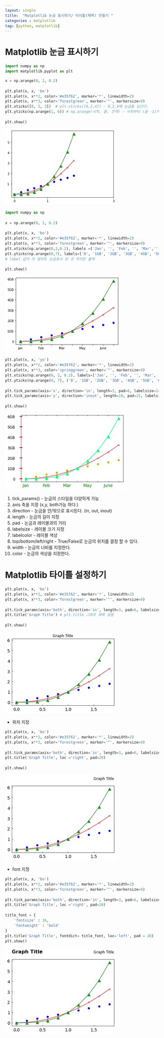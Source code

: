 ```yaml
---
layout: single
title:  "Matplotlib 눈금 표시하기/ 타이틀(제목) 만들기 "
categories : matplotlib
tag: [python, matplotlib]
---
```




# Matplotlib 눈금 표시하기



```python
import numpy as np
import matplotlib.pyplot as plt
```


```python
x = np.arange(0, 2, 0.2)

plt.plot(x, x, 'bo')
plt.plot(x, x**2, color='#e35f62', marker='*', linewidth=2)
plt.plot(x, x**3, color='forestgreen', marker='^', markersize=9)
plt.xticks([0, 1, 3])  # plt.xticks([0,2,4]) - 0,2,4에 눈금을 남긴다.
plt.yticks(np.arange(1, 6)) # np.arange(시작, 끝, 간격) - 사작부터 (끝 -1)까지 눈금을 남긴다.

plt.show()
```


![Foo](/images/Matplotlib_7_files/Matplotlib_7_2_0.png)



```python
import numpy as np

x = np.arange(0, 2, 0.2)

plt.plot(x, x, 'bo')
plt.plot(x, x**2, color='#e35f62', marker='*', linewidth=2)
plt.plot(x, x**3, color='forestgreen', marker='^', markersize=9)
plt.xticks(np.arange(0,2,0.2), labels =['Jan', '', 'Feb', '', 'Mar','', 'May', '', 'June', '', 'July'])
plt.yticks(np.arange(0,7), labels=['0', '1GB', '2GB', '3GB', '4GB', '5GB', '6GB'])
# label 값이 더 많아도 눈금표시 된 곳 까지만 출력

plt.show()
```


![Foo](/images/Matplotlib_7_files/Matplotlib_7_3_0.png)



```python
plt.plot(x, x, 'yo')
plt.plot(x, x**2, color='#e35f62', marker='*', linewidth=2)
plt.plot(x, x**3, color='springgreen', marker='^', markersize=9)
plt.xticks(np.arange(0, 2, 0.2), labels=['Jan', '', 'Feb', '', 'Mar', '', 'May', '', 'June', '', 'July'])
plt.yticks(np.arange(0, 7), ('0', '1GB', '2GB', '3GB', '4GB', '5GB', '6GB'))

plt.tick_params(axis='x', direction='in', length=3, pad=6, labelsize=14, labelcolor='green', top=True)
plt.tick_params(axis='y', direction='inout', length=10, pad=15, labelsize=12, width=2, color='r')

plt.show()
```


![Foo](/images/Matplotlib_7_files/Matplotlib_7_4_0.png)


1. tick_params() - 눈금의 스타일을 다양하게 가능
2. axis 축을 지정 (x,y, both가능 하다.) 
3. direction - 눈금을 안/밖으로 표시된다. (in, out, inout)
4. length - 눈금의 길이 지정
5. pad - 눈금과 레이블과의 거리
6. labelsize - 레이블 크기 지정
7. labelcolor - 레이블 색상
8. top/bottom/left/right - True/False로 눈금의 위치를 결정 할 수 있다.
9. width - 눈금의 너비를 지정한다.
10. color - 눈금의 색상을 지정한다.



# Matplotlib 타이틀 설정하기


```python
plt.plot(x, x, 'bo')
plt.plot(x, x**2, color='#e35f62', marker='*', linewidth=2)
plt.plot(x, x**3, color='forestgreen', marker='^', markersize=9)

plt.tick_params(axis='both', direction='in', length=3, pad=6, labelsize=14)
plt.title('Graph Title') # plt.title 그래프 제목 설정

plt.show()
```


![Foo](/images/Matplotlib_7_files/Matplotlib_7_7_0.png)


- 위치 지정


```python
plt.plot(x, x, 'bo')
plt.plot(x, x**2, color='#e35f62', marker='*', linewidth=2)
plt.plot(x, x**3, color='forestgreen', marker='^', markersize=9)

plt.tick_params(axis='both', direction='in', length=3, pad=6, labelsize=14)
plt.title('Graph Title', loc ='right', pad=20)

plt.show()
```


![Foo](/images/Matplotlib_7_files/Matplotlib_7_9_0.png)


- font 지정


```python
plt.plot(x, x, 'bo')
plt.plot(x, x**2, color='#e35f62', marker='*', linewidth=2)
plt.plot(x, x**3, color='forestgreen', marker='^', markersize=9)

plt.tick_params(axis='both', direction='in', length=3, pad=6, labelsize=14)
plt.title('Graph Title', loc ='right', pad=20)

title_font = {
    'fontsize' : 16,
    'fontweight' : 'bold'
}
plt.title('Graph Title', fontdict= title_font, loc='left', pad = 20)
plt.show()
```


![Foo](/images/Matplotlib_7_files/Matplotlib_7_11_0.png)

